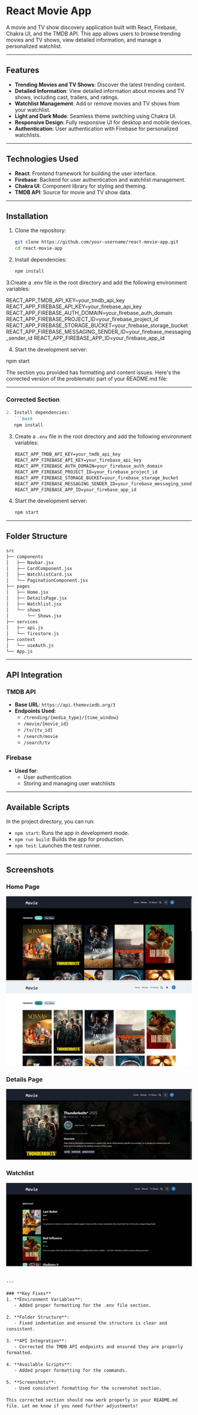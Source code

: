 # React Movie App

A movie and TV show discovery application built with React, Firebase, Chakra UI, and the TMDB API. This app allows users to browse trending movies and TV shows, view detailed information, and manage a personalized watchlist.

---

## Features

- **Trending Movies and TV Shows**: Discover the latest trending content.
- **Detailed Information**: View detailed information about movies and TV shows, including cast, trailers, and ratings.
- **Watchlist Management**: Add or remove movies and TV shows from your watchlist.
- **Light and Dark Mode**: Seamless theme switching using Chakra UI.
- **Responsive Design**: Fully responsive UI for desktop and mobile devices.
- **Authentication**: User authentication with Firebase for personalized watchlists.

---

## Technologies Used

- **React**: Frontend framework for building the user interface.
- **Firebase**: Backend for user authentication and watchlist management.
- **Chakra UI**: Component library for styling and theming.
- **TMDB API**: Source for movie and TV show data.

---

## Installation

1. Clone the repository:
   ```bash
   git clone https://github.com/your-username/react-movie-app.git
   cd react-movie-app

2. Install dependencies:
   ```bash
   npm install

3.Create a .env file in the root directory and add the following environment variables:

REACT_APP_TMDB_API_KEY=your_tmdb_api_key
REACT_APP_FIREBASE_API_KEY=your_firebase_api_key
REACT_APP_FIREBASE_AUTH_DOMAIN=your_firebase_auth_domain
REACT_APP_FIREBASE_PROJECT_ID=your_firebase_project_id
REACT_APP_FIREBASE_STORAGE_BUCKET=your_firebase_storage_bucket
REACT_APP_FIREBASE_MESSAGING_SENDER_ID=your_firebase_messaging_sender_id
REACT_APP_FIREBASE_APP_ID=your_firebase_app_id

4. Start the development server:

npm start

The section you provided has formatting and content issues. Here's the corrected version of the problematic part of your README.md file:

---

### **Corrected Section**

```markdown
2. Install dependencies:
   ```bash
   npm install
   ```

3. Create a `.env` file in the root directory and add the following environment variables:
   ```env
   REACT_APP_TMDB_API_KEY=your_tmdb_api_key
   REACT_APP_FIREBASE_API_KEY=your_firebase_api_key
   REACT_APP_FIREBASE_AUTH_DOMAIN=your_firebase_auth_domain
   REACT_APP_FIREBASE_PROJECT_ID=your_firebase_project_id
   REACT_APP_FIREBASE_STORAGE_BUCKET=your_firebase_storage_bucket
   REACT_APP_FIREBASE_MESSAGING_SENDER_ID=your_firebase_messaging_sender_id
   REACT_APP_FIREBASE_APP_ID=your_firebase_app_id
   ```

4. Start the development server:
   ```bash
   npm start
   ```

---

## Folder Structure

```
src
├── components
│   ├── Navbar.jsx
│   ├── CardComponent.jsx
│   ├── WatchlistCard.jsx
│   └── PaginationComponent.jsx
├── pages
│   ├── Home.jsx
│   ├── DetailsPage.jsx
│   ├── Watchlist.jsx
│   └── shows
│       └── Shows.jsx
├── services
│   ├── api.js
│   └── firestore.js
├── context
│   └── useAuth.js
└── App.js
```

---

## API Integration

### TMDB API
- **Base URL**: `https://api.themoviedb.org/3`
- **Endpoints Used**:
  - `/trending/{media_type}/{time_window}`
  - `/movie/{movie_id}`
  - `/tv/{tv_id}`
  - `/search/movie`
  - `/search/tv`

### Firebase
- **Used for**:
  - User authentication
  - Storing and managing user watchlists

---

## Available Scripts

In the project directory, you can run:

- `npm start`: Runs the app in development mode.
- `npm run build`: Builds the app for production.
- `npm test`: Launches the test runner.

---

## Screenshots

### Home Page
![alt text](image.png)
![alt text](image-1.png)

### Details Page
![alt text](image-2.png)

### Watchlist
![alt text](image-3.png)
```

---

### **Key Fixes**
1. **Environment Variables**:
   - Added proper formatting for the .env file section.

2. **Folder Structure**:
   - Fixed indentation and ensured the structure is clear and consistent.

3. **API Integration**:
   - Corrected the TMDB API endpoints and ensured they are properly formatted.

4. **Available Scripts**:
   - Added proper formatting for the commands.

5. **Screenshots**:
   - Used consistent formatting for the screenshot section.

This corrected section should now work properly in your README.md file. Let me know if you need further adjustments!